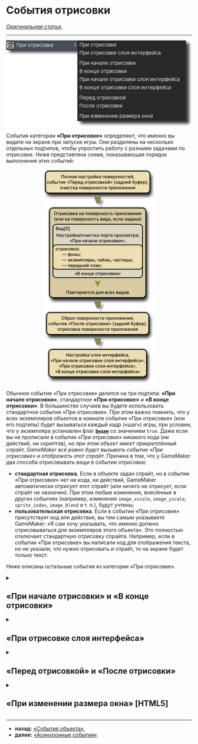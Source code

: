 # События отрисовки

[*Оригинальная статья.*](https://manual.gamemaker.io/beta/en/index.htm#t=The_Asset_Editors%2FObject_Properties%2FDraw_Events.htm)

---

<p align="center">
    <img src="https://github.com/RushanM/GameMaker-Alt-Russian-Language/blob/main/Ассеты/Документация. События отрисовки. 1.png?raw=true">
</p>

События категории **«При отрисовке»** определяют, что именно вы видите на экране при запуске игры. Они разделены на несколько отдельных подтипов, чтобы упростить работу с разными задачами по отрисовке. Ниже представлена схема, показывающая порядок выполнения этих событий:

<p align="center">
    <img src="https://github.com/RushanM/GameMaker-Alt-Russian-Language/blob/main/Ассеты/Документация. События отрисовки. 2.png?raw=true">
</p>

Обычное событие «При отрисовке» делится на три подтипа: **«При начале отрисовки»**, стандартное **«При отрисовке»** и **«В конце отрисовки»**. В большинстве случаев вы будете использовать стандартное событие «При отрисовке». При этом важно помнить, что у всех экземпляров объектов в комнате событие «При отрисовке» (или его подтипы) будет вызываться каждый кадр («шаг») игры, при условии, что у экземпляра установлен флаг [**`Видим`**](https://manual.gamemaker.io/beta/en/GameMaker_Language/GML_Reference/Asset_Management/Instances/Instance_Variables/visible.htm) со значением `true`. Даже если вы не прописали в событии «При отрисовке» никакого кода (ни действий, ни скриптов), *но при этом объект имеет прикреплённый спрайт, GameMaker всё равно будет вызывать событие «При отрисовке» и отображать этот спрайт*. Причина в том, что у GameMaker два способа отрисовывать вещи в событии отрисовки:

* **стандартная отрисовка**. Если в объекте задан спрайт, но в событии «При отрисовке» нет ни кода, ни действий, GameMaker автоматически отрисует этот спрайт (или ничего не отрисует, если спрайт не назначен). При этом любые изменения, внесённые в других событиях (например, изменения `image_xscale`, `image_yscale`, `sprite_index`, `image_blend` и т. п.), будут учтены;
* **пользовательская отрисовка**. Если в событии «При отрисовке» присутствует код или действия, вы тем самым указываете GameMaker: «Я сам хочу указывать, что именно должно отрисовываться для экземпляров этого объекта». Это полностью отключает стандартную отрисовку спрайта. Например, если в событии «При отрисовке» вы написали код для отображения текста, но не указали, что нужно отрисовать и спрайт, то на экране будет только текст.

Ниже описаны остальные события из категории «При отрисовке».

<details>
<summary><h2>«При начале отрисовки» и «В конце отрисовки»</h2></summary>

Помимо стандартного события «При отрисовке», существуют также **«При начале отрисовки»** и **«В конце отрисовки»**. Они работают так же, как и обычное событие «При отрисовке» (то есть будут выполняться каждый кадр игры на всех портах просмотра), но при этом они не отрисовывают ничего по умолчанию (не имеют «стандартной отрисовки»), если вы не добавили их явно в объект, а также они всегда будут выполняться **до** или **после** стандартного «При отрисовке». Так что в ходе каждого кадра игры порядок всегда будет оставаться такой: «При начале отрисовки» → «При отрисовке» → «В конце отрисовки» (для всех экземпляров).

Таким образом, вы можете, к примеру, в событии «При начале отрисовки» одного экземпляра установить какие-то параметры отрисовки, и будьте уверены, что все экземпляры со стандартным «При отрисовке» или «В конце отрисовки» отрисуют свои объекты с учётом уже установленных параметров. Аналогично, событие «В конце отрисовки» позволит вам отрисовать что-то поверх всего, что уже было выведено в «При отрисовке».

### Важные замечания по работе с отрисовкой

* событие «При отрисовке» — одно из самых «тяжёлых» с точки зрения вычислительной нагрузки. Поэтому нежелательно выполнять в нём сложные расчёты. Лучше оставить его только для отрисовки, а логику или большие объёмы кода выносить в другие события («Каждый кадр», отложки и т. д.);
* если параметр «Видим» объекта выключен, **все события отрисовки** (кроме **«При изменении размера окна»**) **для экземпляров этого объекта пропускаются**. То есть код в «При отрисовке», «При начале отрисовки», «В конце отрисовки» и т. п. не будет выполняться;
* то, что вы рисуете, никак не влияет на систему столкновений (традиционную или физическую). Столкновения определяются свойствами объекта и его спрайтом (или маской).

</details>

<details>
<summary><h2>«При отрисовке слоя интерфейса»</h2></summary>

Событие «При отрисовке слоя интерфейса» (и его подтипы «При начале отрисовке слоя интерфейса» и «В конце отрисовки слоя интерфейса») также относятся к категории «При отрисовке», но предназначены для отрисовки элементов *интерфейса*, не зависящих от позиции или масштаба камеры. Это значит, что вы можете отрисовывать элементы *пользовательского интерфейса* независимо от координат объекта в комнате или от текущих параметров вида камеры.

При отрисовке в этих событиях координаты всегда начинаются с (0,0) в левом верхнем углу **поверхности приложения** (или окна), а масштаб по умолчанию 1:1 соответствует размеру поверхности приложения. Глубина между экземплярами сохраняется так же, как и в обычных событиях «При отрисовке»:

1. Сначала выполняется **«При начале отрисовки слоя интерфейса»** для всех экземпляров.
2. Затем **«При отрисовке слоя интерфейса»**.
3. И в конце **«В конце отрисовки слоя интерфейса»**.

Таким образом, вы можете быть уверены, что объекты, рисующиеся в **«При начале отрисовки слоя интерфейса»**, будут отображены **под** тем, что нарисовано в **«При отрисовке слоя интерфейса»** и **«В конце отрисовки слоя интерфейса»**.

Если у вас нет обычного события «При отрисовке», но есть событие «При отрисовке слоя интерфейса», GameMaker по умолчанию всё равно будет отображать спрайт экземпляра (если он назначен).

По отношению к остальным событиям отрисовки события «При отрисовке слоя интерфейса» всегда отрисовываются **поверх** того, что было выведено в обычных событиях «При отрисовке». Если у экземпляра есть событие «При отрисовке слоя интерфейса», а у другого экземпляра (на более «высоком» слое) есть только стандартное «При отрисовке», элемент интерфейса первого экземпляра всё равно будет отрисован поверх второго.

> **Примечание:** по умолчанию в «При отрисовке слоя интерфейса» координаты соответствуют размеру поверхности приложения, который обычно равен размеру комнаты или вида. Если в [**настройках игры**](https://manual.gamemaker.io/beta/en/Settings/Game_Options.htm) включена **коррекция соотношения сторон**, на некоторых экранах могут появляться чёрные полосы, и по умолчанию интерфейс не рисуется поверх них. Это можно отключить с помощью функции [**`display_set_gui_maximise`**](https://manual.gamemaker.io/beta/en/GameMaker_Language/GML_Reference/Cameras_And_Display/display_set_gui_maximise.htm), а также можно задать фиксированный размер интерфейса через [**`display_set_gui_size`**](https://manual.gamemaker.io/beta/en/GameMaker_Language/GML_Reference/Cameras_And_Display/display_set_gui_size.htm), чтобы он автоматически масштабировался под нужные размеры.

</details>

<details>
<summary><h2>«Перед отрисовкой» и «После отрисовки»</h2></summary>

События **«Перед отрисовкой»** и **«После отрисовки»** тоже относятся к категории «При отрисовке», но **отрисовывают напрямую в буфер экрана**, соответствующий суммарному пространству экрана для всех в данный момент видимых портов просмотра или размеру окна, если используется лишь один порт просмотра или вообще не используется.

<p align="center">
    <img src="https://github.com/RushanM/GameMaker-Alt-Russian-Language/blob/main/Ассеты/Документация. События отрисовки. 3.png?raw=true">
</p>

Так что, если вы используете события **«Перед отрисовкой»** и **«После отрисовки»**, вы производите отрисовку на полноэкранную цель рендеринга (буфер экрана), который будет того же размера, что и окно, и будет попытаться вместить все имеющиеся на ней порты просмотра. Если порты просмотра не включены, она просто подстроится под размер окна.

Событие «Перед отрисовкой» вызывается **до** всех остальных событий отрисовки. Здесь вы можете задавать параметры отрисовки или выводить что-то без учёта портов просмотра или слоя интерфейса (размер интерфейса может совпадать с буфером экрана, а может и отличаться, поскольку его разрешение можно установить в коде).

Важно отметить, что «Перед отрисовкой» происходит до очистки буфера экрана при стандартной отрисовкой. Это значит, что если в [**редакторе комнаты**](https://manual.gamemaker.io/beta/en/The_Asset_Editors/Rooms.htm) не отключена очистка видов, всё, что вы пропишите для отрисовки в «Перед отрисовкой», будет стёрто при первой отрисовке порта просмотра. Если вы хотите, чтобы через порты просмотра был виден фон, или вовсе не используете порты просмотра, необходимо также задать фону альфа-значение 0 в [**редакторе комнаты**](https://manual.gamemaker.io/beta/en/The_Asset_Editors/Rooms.htm).

> **Примечание:** если вы отключите очистку экрана, то в буфере могут оставаться артефакты с предыдущих кадров. Их можно убрать вручную с помощью [**`draw_clear_alpha`**](https://manual.gamemaker.io/beta/en/GameMaker_Language/GML_Reference/Drawing/Colour_And_Alpha/draw_clear_alpha.htm).

* «После отрисовки» вызывается *после* всех стандартных событий отрисовки, но *до* событий «При отрисовке слоя интерфейса». Это удобно, если вы хотите применить пост-обработку или какие-то эффекты ко всей отрисованной сцене, не затрагивая элементы интерфейса.

</details>

<details>
<summary><h2>«При изменении размера окна» [HTML5]</h2></summary>

Это событие относится к категории «При отрисовке», но само не предназначено для отрисовки. Оно используется только в проектах на HTML5, чтобы реагировать на изменение размеров холста. При срабатывании события вы можете прописать код, который будет изменять размеры вида или пересчитывать позиции элементов интерфейса при изменении размера окна браузера.

> **Примечание:** в этом событии **нельзя** выполнять отрисовку! Его цель — только отследить факт изменения размеров холста. Вся отрисовка по-прежнему должна находиться в других событиях отрисовки.

</details>

---

* **назад:** [«События объекта»](https://manual.gamemaker.io/beta/en/The_Asset_Editors/Object_Properties/Object_Events.htm),
* **далее:** [«Асинхронные события»](https://manual.gamemaker.io/beta/en/The_Asset_Editors/Object_Properties/Async_Events.htm).
